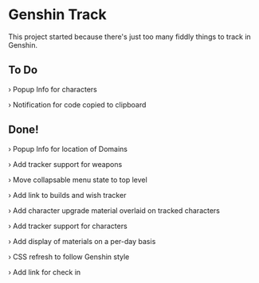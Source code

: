 # Genshin Track

This project started because there's just too many fiddly things to track in Genshin.

## To Do

› Popup Info for characters

› Notification for code copied to clipboard

## Done!

› Popup Info for location of Domains

› Add tracker support for weapons

› Move collapsable menu state to top level

› Add link to builds and wish tracker

› Add character upgrade material overlaid on tracked characters

› Add tracker support for characters

› Add display of materials on a per-day basis

› CSS refresh to follow Genshin style

› Add link for check in

